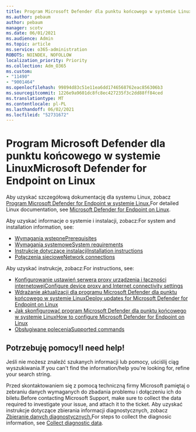 ```yaml
---
title: Program Microsoft Defender dla punktu końcowego w systemie Linux
ms.author: pebaum
author: pebaum
manager: scotv
ms.date: 06/01/2021
ms.audience: Admin
ms.topic: article
ms.service: o365-administration
ROBOTS: NOINDEX, NOFOLLOW
localization_priority: Priority
ms.collection: Adm_O365
ms.custom:
- "11490"
- "9001464"
ms.openlocfilehash: 99894d83c51e11ea6dd1746568762eac856306b3
ms.sourcegitcommit: 1226e9a9601dc8fc8ec427235f3c2dd88ff84ced
ms.translationtype: MT
ms.contentlocale: pl-PL
ms.lasthandoff: 06/02/2021
ms.locfileid: "52731672"
---
```

# <a name="microsoft-defender-for-endpoint-on-linux"></a><span data-ttu-id="33138-102">Program Microsoft Defender dla punktu końcowego w systemie Linux</span><span class="sxs-lookup"><span data-stu-id="33138-102">Microsoft Defender for Endpoint on Linux</span></span>

<span data-ttu-id="33138-103">Aby uzyskać szczegółową dokumentację dla systemu Linux, zobacz [Program Microsoft Defender for Endpoint w systemie Linux.](/microsoft-365/security/defender-endpoint/microsoft-defender-endpoint-linux)</span><span class="sxs-lookup"><span data-stu-id="33138-103">For detailed Linux documentation, see [Microsoft Defender for Endpoint on Linux](/microsoft-365/security/defender-endpoint/microsoft-defender-endpoint-linux).</span></span>

<span data-ttu-id="33138-104">Aby uzyskać informacje o systemie i instalacji, zobacz:</span><span class="sxs-lookup"><span data-stu-id="33138-104">For system and installation information, see:</span></span>

- [<span data-ttu-id="33138-105">Wymagania wstępne</span><span class="sxs-lookup"><span data-stu-id="33138-105">Prerequisites</span></span>](/microsoft-365/security/defender-endpoint/microsoft-defender-endpoint-linux#prerequisites)
- [<span data-ttu-id="33138-106">Wymagania systemowe</span><span class="sxs-lookup"><span data-stu-id="33138-106">System requirements</span></span>](/microsoft-365/security/defender-endpoint/microsoft-defender-endpoint-linux#system-requirements)
- [<span data-ttu-id="33138-107">Instrukcje dotyczące instalacji</span><span class="sxs-lookup"><span data-stu-id="33138-107">Installation instructions</span></span>](/microsoft-365/security/defender-endpoint/microsoft-defender-endpoint-linux#installation-instructions)
- [<span data-ttu-id="33138-108">Połączenia sieciowe</span><span class="sxs-lookup"><span data-stu-id="33138-108">Network connections</span></span>](/microsoft-365/security/defender-endpoint/microsoft-defender-endpoint-linux#network-connections)

<span data-ttu-id="33138-109">Aby uzyskać instrukcje, zobacz:</span><span class="sxs-lookup"><span data-stu-id="33138-109">For instructions, see:</span></span>

- [<span data-ttu-id="33138-110">Konfigurowanie ustawień serwera proxy urządzenia i łączności internetowej</span><span class="sxs-lookup"><span data-stu-id="33138-110">Configure device proxy and Internet connectivity settings</span></span>](/microsoft-365/security/defender-endpoint/configure-proxy-internet#enable-access-to-microsoft-defender-atp-service-urls-in-the-proxy-server)
- [<span data-ttu-id="33138-111">Wdrażanie aktualizacji dla programu Microsoft Defender dla punktu końcowego w systemie Linux</span><span class="sxs-lookup"><span data-stu-id="33138-111">Deploy updates for Microsoft Defender for Endpoint on Linux</span></span>](/microsoft-365/security/defender-endpoint/linux-updates)
- [<span data-ttu-id="33138-112">Jak skonfigurować program Microsoft Defender dla punktu końcowego w systemie Linux</span><span class="sxs-lookup"><span data-stu-id="33138-112">How to configure Microsoft Defender for Endpoint on Linux</span></span>](/microsoft-365/security/defender-endpoint/microsoft-defender-endpoint-linux#how-to-configure-microsoft-defender-for-endpoint-on-linux)
- [<span data-ttu-id="33138-113">Obsługiwane polecenia</span><span class="sxs-lookup"><span data-stu-id="33138-113">Supported commands</span></span>](/microsoft-365/security/defender-endpoint/linux-resources#supported-commands)

## <a name="i-need-help"></a><span data-ttu-id="33138-114">Potrzebuję pomocy!</span><span class="sxs-lookup"><span data-stu-id="33138-114">I need help!</span></span>

<span data-ttu-id="33138-115">Jeśli nie możesz znaleźć szukanych informacji lub pomocy, uściślij ciąg wyszukiwania.</span><span class="sxs-lookup"><span data-stu-id="33138-115">If you can't find the information/help you're looking for, refine your search string.</span></span>

<span data-ttu-id="33138-116">Przed skontaktowaniem się z pomocą techniczną firmy Microsoft pamiętaj o zebraniu danych wymaganych do zbadania problemu i dołączeniu ich do biletu.</span><span class="sxs-lookup"><span data-stu-id="33138-116">Before contacting Microsoft Support, make sure to collect the data required to investigate your issue, and attach it to the ticket.</span></span> <span data-ttu-id="33138-117">Aby uzyskać instrukcje dotyczące zbierania informacji diagnostycznych, zobacz [Zbieranie danych diagnostycznych.](/microsoft-365/security/defender-endpoint/linux-resources#collect-diagnostic-information)</span><span class="sxs-lookup"><span data-stu-id="33138-117">For steps to collect the diagnosic information, see [Collect diagnostic data](/microsoft-365/security/defender-endpoint/linux-resources#collect-diagnostic-information).</span></span>